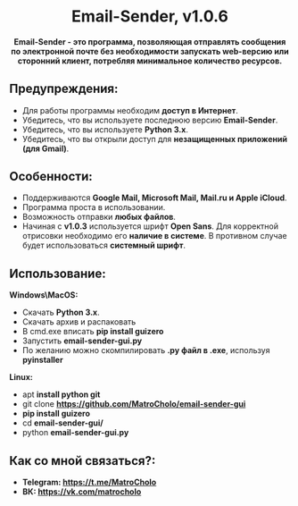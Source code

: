 <h1 align="center">Email-Sender, v1.0.6</h1>
<h4 align="center">Email-Sender - это программа, позволяющая отправлять сообщения по электронной почте без необходимости запускать web-версию или сторонний клиент, потребляя минимальное количество ресурсов.</h4>

## Предупреждения:
- Для работы программы необходим **доступ в Интернет**.
- Убедитесь, что вы используете последнюю версию **Email-Sender**.
- Убедитесь, что вы используете **Python 3.x**.
- Убедитесь, что вы открыли доступ для **незащищенных приложений (для Gmail)**.

## Особенности:
- Поддерживаются **Google Mail, Microsoft Mail, Mail.ru и Apple iCloud**.
- Программа проста в использовании.
- Возможность отправки **любых файлов**.
- Начиная с **v1.0.3** используется шрифт **Open Sans**. Для корректной отрисовки необходимо его **наличие в системе**. В противном случае будет использоваться **системный шрифт**.

## Использование:

**Windows\MacOS:**
- Скачать **Python 3.x**.
- Скачать архив и распаковать
- В cmd.exe вписать **pip install guizero**
- Запустить **email-sender-gui.py**
- По желанию можно скомпилировать **.py файл в .exe**, используя **pyinstaller**

**Linux:**
- apt **install python git**
- git clone **https://github.com/MatroCholo/email-sender-gui**
- **pip install guizero**
- cd **email-sender-gui/**
- python **email-sender-gui.py**

## Как со мной связаться?:
- **Telegram: https://t.me/MatroCholo**
- **ВК: https://vk.com/matrocholo**

